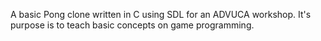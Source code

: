 A basic Pong clone written in C using SDL for an ADVUCA workshop. It's purpose is to teach basic concepts on game programming.